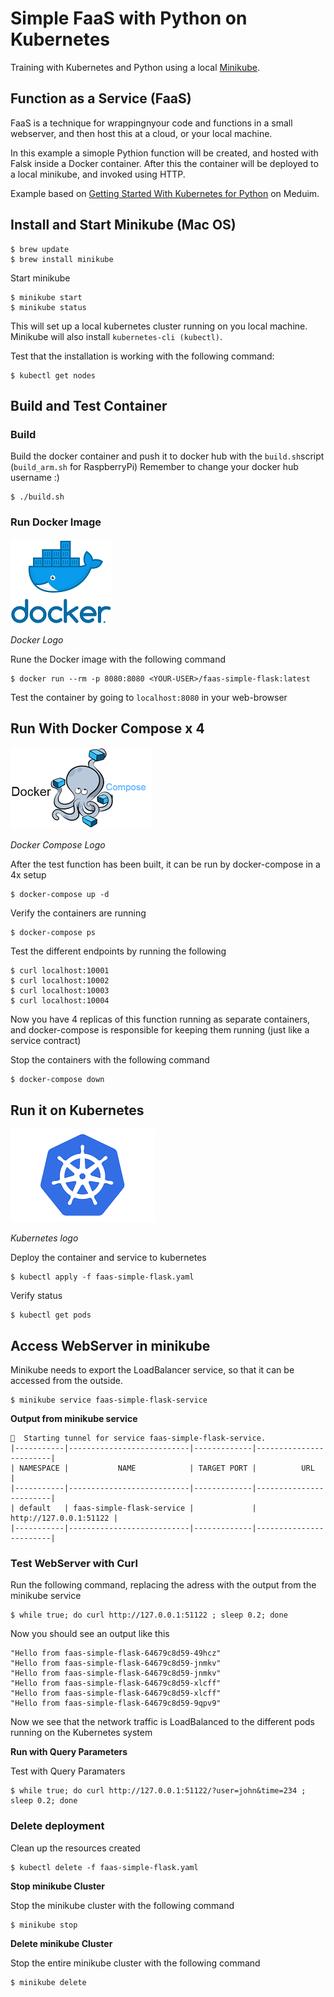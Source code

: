 # Simple FaaS with Python on Kubernetes

Training with Kubernetes and Python using a local [Minikube](https://minikube.sigs.k8s.io/docs/).

## Function as a Service (FaaS)

FaaS is a technique for wrappingnyour code and functions in a small webserver, and then host this at
a cloud, or your local machine.

In this example a simople Pythion function will be created, and hosted with Falsk inside a Docker container.
After this the container will be deployed to a local minikube, and invoked using HTTP.

Example based on [Getting Started With Kubernetes for Python](https://medium.com/better-programming/getting-started-with-kubernetes-for-python-254d4c1d2041)
on Meduim.

## Install and Start Minikube (Mac OS)

    $ brew update
    $ brew install minikube

Start minikube

    $ minikube start
    $ minikube status

This will set up a local kubernetes cluster running on you local machine.
Minikube will also install `kubernetes-cli (kubectl)`.

Test that the installation is working with the following command:

    $ kubectl get nodes

## Build and Test Container

### Build

Build the docker container and push it to docker hub with the `build.sh`script (`build_arm.sh` for RaspberryPi)
Remember to change your docker hub username :)

    $ ./build.sh

### Run Docker Image

![](../../docs/resources/docker.png)

*Docker Logo*

Rune the Docker image with the following command

    $ docker run --rm -p 8080:8080 <YOUR-USER>/faas-simple-flask:latest

Test the container by going to `localhost:8080` in your web-browser

## Run With Docker Compose x 4

![](../../docs/resources/docker-compose.png)

*Docker Compose Logo*

After the test function has been built, it can be run by docker-compose in a 4x setup

    $ docker-compose up -d

Verify the containers are running

    $ docker-compose ps

Test the different endpoints by running the following

    $ curl localhost:10001
    $ curl localhost:10002
    $ curl localhost:10003
    $ curl localhost:10004

Now you have 4 replicas of this function running as separate containers, 
and docker-compose is responsible for keeping them running (just like a service contract)  

Stop the containers with the following command

    $ docker-compose down

## Run it on Kubernetes

![](../../docs/resources/kubernetes.png)

*Kubernetes logo*

Deploy the container and service to kubernetes

    $ kubectl apply -f faas-simple-flask.yaml

Verify status

    $ kubectl get pods

## Access WebServer in minikube

Minikube needs to export the LoadBalancer service, so that it can be accessed from the outside.

    $ minikube service faas-simple-flask-service

**Output from minikube service**

```
🏃  Starting tunnel for service faas-simple-flask-service.
|-----------|---------------------------|-------------|------------------------|
| NAMESPACE |           NAME            | TARGET PORT |          URL           |
|-----------|---------------------------|-------------|------------------------|
| default   | faas-simple-flask-service |             | http://127.0.0.1:51122 |
|-----------|---------------------------|-------------|------------------------|
```

### Test WebServer with Curl

Run the following command, replacing the adress with the output from the minikube service

    $ while true; do curl http://127.0.0.1:51122 ; sleep 0.2; done

Now you should see an output like this

```
"Hello from faas-simple-flask-64679c8d59-49hcz"
"Hello from faas-simple-flask-64679c8d59-jnmkv"
"Hello from faas-simple-flask-64679c8d59-jnmkv"
"Hello from faas-simple-flask-64679c8d59-xlcff"
"Hello from faas-simple-flask-64679c8d59-xlcff"
"Hello from faas-simple-flask-64679c8d59-9qpv9"
```

Now we see that the network traffic is LoadBalanced to the different pods running on the Kubernetes system

**Run with Query Parameters**

Test with Query Paramaters

    $ while true; do curl http://127.0.0.1:51122/?user=john&time=234 ; sleep 0.2; done

### Delete deployment

Clean up the resources created

    $ kubectl delete -f faas-simple-flask.yaml

**Stop minikube Cluster**

Stop the minikube cluster with the following command

    $ minikube stop

**Delete minikube Cluster**

Stop the entire minikube cluster with the following command

    $ minikube delete
